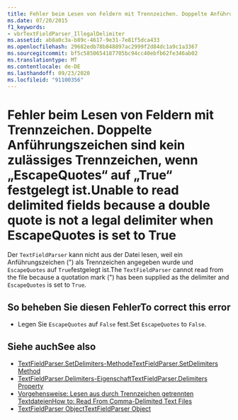 ```yaml
---
title: Fehler beim Lesen von Feldern mit Trennzeichen. Doppelte Anführungszeichen sind kein zulässiges Trennzeichen, wenn „EscapeQuotes“ auf „True“ festgelegt ist.
ms.date: 07/20/2015
f1_keywords:
- vbrTextFieldParser_IllegalDelimiter
ms.assetid: ab8a0c3a-b89c-4617-9e31-7e81f5dca433
ms.openlocfilehash: 29682edb78b848897ac2999f2d84dc1a9c1a3367
ms.sourcegitcommit: bf5c5850654187705bc94cc40ebfb62fe346ab02
ms.translationtype: MT
ms.contentlocale: de-DE
ms.lasthandoff: 09/23/2020
ms.locfileid: "91100356"
---
```

# <a name="unable-to-read-delimited-fields-because-a-double-quote-is-not-a-legal-delimiter-when-escapequotes-is-set-to-true"></a><span data-ttu-id="05ba9-102">Fehler beim Lesen von Feldern mit Trennzeichen. Doppelte Anführungszeichen sind kein zulässiges Trennzeichen, wenn „EscapeQuotes“ auf „True“ festgelegt ist.</span><span class="sxs-lookup"><span data-stu-id="05ba9-102">Unable to read delimited fields because a double quote is not a legal delimiter when EscapeQuotes is set to True</span></span>

<span data-ttu-id="05ba9-103">Der `TextFieldParser` kann nicht aus der Datei lesen, weil ein Anführungszeichen (") als Trennzeichen angegeben wurde und `EscapeQuotes` auf `True`festgelegt ist.</span><span class="sxs-lookup"><span data-stu-id="05ba9-103">The `TextFieldParser` cannot read from the file because a quotation mark (") has been supplied as the delimiter and `EscapeQuotes` is set to `True`.</span></span>  
  
## <a name="to-correct-this-error"></a><span data-ttu-id="05ba9-104">So beheben Sie diesen Fehler</span><span class="sxs-lookup"><span data-stu-id="05ba9-104">To correct this error</span></span>  
  
- <span data-ttu-id="05ba9-105">Legen Sie `EscapeQuotes` auf `False` fest.</span><span class="sxs-lookup"><span data-stu-id="05ba9-105">Set `EscapeQuotes` to `False`.</span></span>  
  
## <a name="see-also"></a><span data-ttu-id="05ba9-106">Siehe auch</span><span class="sxs-lookup"><span data-stu-id="05ba9-106">See also</span></span>

- [<span data-ttu-id="05ba9-107">TextFieldParser.SetDelimiters-Methode</span><span class="sxs-lookup"><span data-stu-id="05ba9-107">TextFieldParser.SetDelimiters Method</span></span>](xref:Microsoft.VisualBasic.FileIO.TextFieldParser.SetDelimiters%2A)
- [<span data-ttu-id="05ba9-108">TextFieldParser.Delimiters-Eigenschaft</span><span class="sxs-lookup"><span data-stu-id="05ba9-108">TextFieldParser.Delimiters Property</span></span>](xref:Microsoft.VisualBasic.FileIO.TextFieldParser.Delimiters%2A)
- [<span data-ttu-id="05ba9-109">Vorgehensweise: Lesen aus durch Trennzeichen getrennten Textdateien</span><span class="sxs-lookup"><span data-stu-id="05ba9-109">How to: Read From Comma-Delimited Text Files</span></span>](../developing-apps/programming/drives-directories-files/how-to-read-from-comma-delimited-text-files.md)
- [<span data-ttu-id="05ba9-110">TextFieldParser Object</span><span class="sxs-lookup"><span data-stu-id="05ba9-110">TextFieldParser Object</span></span>](../language-reference/objects/textfieldparser-object.md)
